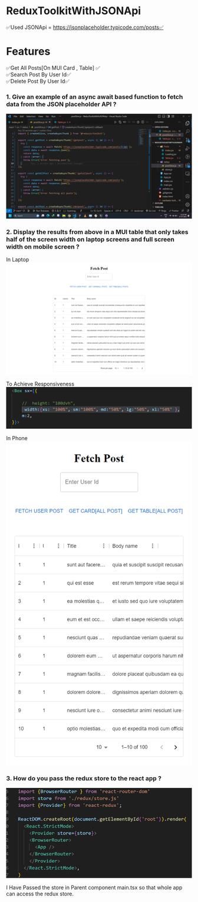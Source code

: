# ReduxToolkitWithJSONApi

✅Used JSONApi = https://jsonplaceholder.typicode.com/posts✅

# Features <br/>
✅Get All Posts[On MUI Card , Table] ✅ <br/>
✅Search Post By User Id✅ <br/>
✅Delete Post By User Id✅



<h3>1. Give an example of an async await based function to fetch data from the JSON placeholder API ?</h3>

![Alt text](image.png)

<h3>2. Display the results from above in a MUI table that only takes half of the screen width on laptop screens and full screen width on mobile screen ?</h3>

In Laptop
![Alt text](image-1.png)

To Achieve Responsiveness
![Alt text](image-3.png)

In Phone
![Alt text](image-2.png)



<h3>3.  How do you pass the redux store to the react app ?</h3>

![Alt text](image-4.png)

I Have Passed the store in Parent component main.tsx so that whole app can access the redux store.